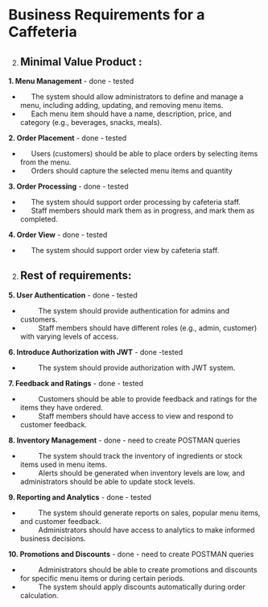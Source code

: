 ﻿# Business Requirements for a Caffeteria  
2. ## Minimal Value Product :

**1. Menu Management** - done - tested

- `   `The system should allow administrators to define and manage a menu, including adding, updating, and removing menu items.
- `   `Each menu item should have a name, description, price, and category (e.g., beverages, snacks, meals).

**2. Order Placement** - done - tested

- `   `Users (customers) should be able to place orders by selecting items from the menu.
- `   `Orders should capture the selected menu items and quantity

**3. Order Processing** - done - tested

- `   `The system should support order processing by cafeteria staff.
- `   `Staff members should mark them as in progress, and mark them as completed.

**4. Order View** - done - tested

- `   `The system should support order view by cafeteria staff.


2. ## Rest of requirements:

**5.     User Authentication**   - done - tested

- `     `The system should provide authentication for admins and customers.
- `     `Staff members should have different roles (e.g., admin, customer) with varying levels of access.

**6.     Introduce Authorization with JWT**   - done -tested

- `     `The system should provide authorization with JWT system.


**7.     Feedback and Ratings**  - done  - tested

- `     `Customers should be able to provide feedback and ratings for the items they have ordered.
- `     `Staff members should have access to view and respond to customer feedback.

**8.     Inventory Management**  - done - need to create POSTMAN queries

- `     `The system should track the inventory of ingredients or stock items used in menu items.
- `     `Alerts should be generated when inventory levels are low, and administrators should be able to update stock levels.

**9.     Reporting and Analytics** - done - tested 

- `     `The system should generate reports on sales, popular menu items, and customer feedback.
- `     `Administrators should have access to analytics to make informed business decisions.

**10.    Promotions and Discounts** - done - need to create POSTMAN queries

- `     `Administrators should be able to create promotions and discounts for specific menu items or during certain periods.
- `     `The system should apply discounts automatically during order calculation.




